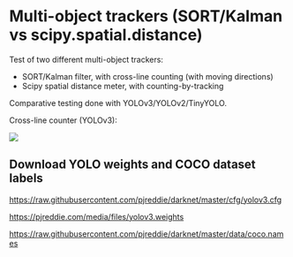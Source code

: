 # Multi-object trackers (SORT/Kalman vs scipy.spatial.distance)

Test of two different multi-object trackers:
* SORT/Kalman filter, with cross-line counting (with moving directions)
* Scipy spatial distance meter, with counting-by-tracking

Comparative testing done with YOLOv3/YOLOv2/TinyYOLO.

Cross-line counter (YOLOv3):

![](gifs/crossline-counter-yolov3.gif)

## Download YOLO weights and COCO dataset labels
https://raw.githubusercontent.com/pjreddie/darknet/master/cfg/yolov3.cfg

https://pjreddie.com/media/files/yolov3.weights

https://raw.githubusercontent.com/pjreddie/darknet/master/data/coco.names
